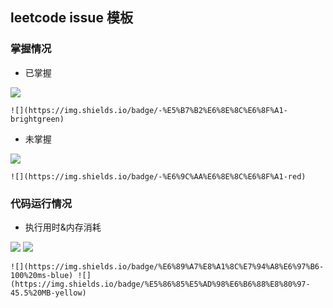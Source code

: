 ## leetcode issue 模板
### 掌握情况
- 已掌握

![](https://img.shields.io/badge/-%E5%B7%B2%E6%8E%8C%E6%8F%A1-brightgreen)

`![](https://img.shields.io/badge/-%E5%B7%B2%E6%8E%8C%E6%8F%A1-brightgreen)`
- 未掌握

![](https://img.shields.io/badge/-%E6%9C%AA%E6%8E%8C%E6%8F%A1-red)

`![](https://img.shields.io/badge/-%E6%9C%AA%E6%8E%8C%E6%8F%A1-red)`
### 代码运行情况
- 执行用时&内存消耗

![](https://img.shields.io/badge/%E6%89%A7%E8%A1%8C%E7%94%A8%E6%97%B6-100%20ms-blue) ![](https://img.shields.io/badge/%E5%86%85%E5%AD%98%E6%B6%88%E8%80%97-45.5%20MB-yellow)

`![](https://img.shields.io/badge/%E6%89%A7%E8%A1%8C%E7%94%A8%E6%97%B6-100%20ms-blue) ![](https://img.shields.io/badge/%E5%86%85%E5%AD%98%E6%B6%88%E8%80%97-45.5%20MB-yellow)`

